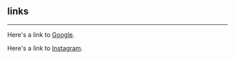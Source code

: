 ## links
***

Here's a link to [Google](https://www.google.com/).

Here's a link to [Instagram](https://www.google.com/).
